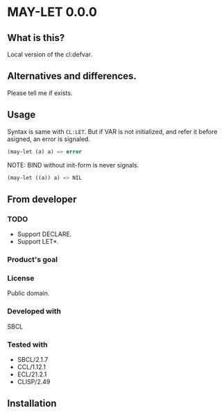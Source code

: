 # MAY-LET 0.0.0
## What is this?
Local version of the cl:defvar.

## Alternatives and differences.
Please tell me if exists.

## Usage
Syntax is same with `CL:LET`.
But if VAR is not initialized, and refer it before asigned, an error is signaled.

```lisp
(may-let (a) a) => error
```

NOTE: BIND without init-form is never signals.

```lisp
(may-let ((a)) a) => NIL
```

## From developer
### TODO
* Support DECLARE.
* Support LET\*.

### Product's goal

### License
Public domain.

### Developed with
SBCL

### Tested with
* SBCL/2.1.7
* CCL/1.12.1
* ECL/21.2.1
* CLISP/2.49

## Installation

